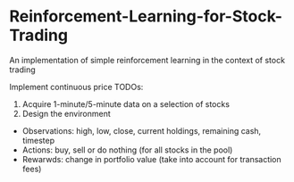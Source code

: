 # Reinforcement-Learning-for-Stock-Trading
An implementation of simple reinforcement learning in the context of stock trading

Implement continuous price 
TODOs: 
1. Acquire 1-minute/5-minute data on a selection of stocks
2. Design the environment
  - Observations: high, low, close, current holdings, remaining cash, timestep
  - Actions: buy, sell or do nothing (for all stocks in the pool)
  - Rewarwds: change in portfolio value (take into account for transaction fees)
